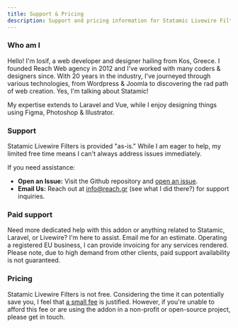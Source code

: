 ```yaml
---
title: Support & Pricing
description: Support and pricing information for Statamic Livewire Filters.
---
```


### Who am I

Hello! I'm Iosif, a web developer and designer hailing from Kos, Greece. I founded Reach Web agency in 2012 and I've worked with many coders & designers since. With 20 years in the industry, I've journeyed through various technologies, from Wordpress & Joomla to discovering the rad path of web creation. Yes, I'm talking about Statamic!

My expertise extends to Laravel and Vue, while I enjoy designing things using Figma, Photoshop & Illustrator.

### Support

Statamic Livewire Filters is provided "as-is." While I am eager to help, my limited free time means I can't always address issues immediately.

If you need assistance:

- **Open an Issue:** Visit the Github repository and [open an issue](https://github.com/reachweb/statamic-livewire-filters/issues).
- **Email Us:** Reach out at info@reach.gr (see what I did there?) for support inquiries.

### Paid support

Need more dedicated help with this addon or anything related to Statamic, Laravel, or Livewire? I'm here to assist. Email me for an estimate. Operating a registered EU business, I can provide invoicing for any services rendered. Please note, due to high demand from other clients, paid support availability is not guaranteed.

### Pricing

Statamic Livewire Filters is not free. Considering the time it can potentially save you, I feel that [a small fee](https://statamic.com/addons/reach/statamic-livewire-filters) is justified. However, if you're unable to afford this fee or are using the addon in a non-profit or open-source project, please get in touch. 